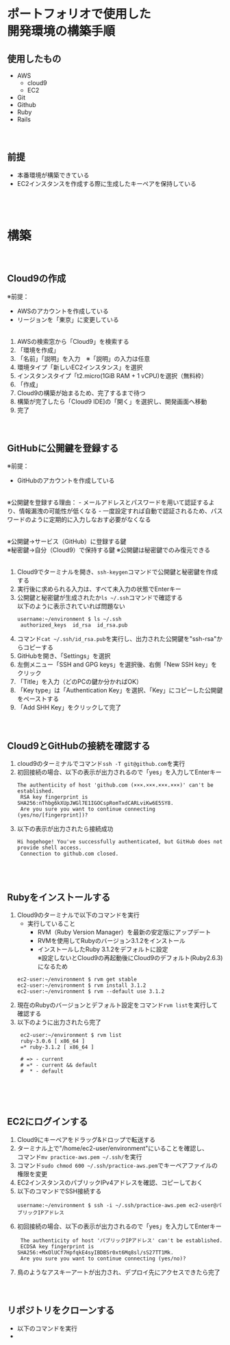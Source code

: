 ポートフォリオで使用した</br>
開発環境の構築手順
=========

使用したもの
---------
- AWS
  - cloud9
  - EC2
- Git
- Github
- Ruby
- Rails
</br></br></br>

前提
---------
- 本番環境が構築できている
- EC2インスタンスを作成する際に生成したキーペアを保持している
</br></br></br></br>

構築
=========
</br>

Cloud9の作成
---------
※前提：</br>
- AWSのアカウントを作成している
- リージョンを「東京」に変更している
</br></br>

1. AWSの検索窓から「Cloud9」を検索する
2. 「環境を作成」
3. 「名前」「説明」を入力　※「説明」の入力は任意
4. 環境タイプ「新しいEC2インスタンス」を選択
5. インスタンスタイプ「t2.micro(1GiB RAM + 1 vCPU)を選択（無料枠）
6. 「作成」
7. Cloud9の構築が始まるため、完了するまで待つ
8. 構築が完了したら「Cloud9 IDE]の「開く」を選択し、開発画面へ移動
9. 完了
</br></br></br>

GitHubに公開鍵を登録する
---------
※前提：
- GitHubのアカウントを作成している
</br>
※公開鍵を登録する理由：
- メールアドレスとパスワードを用いて認証するより、情報漏洩の可能性が低くなる
- 一度設定すれば自動で認証されるため、パスワードのように定期的に入力しなおす必要がなくなる
</br></br>

※公開鍵→サービス（GitHub）に登録する鍵</br>
※秘密鍵→自分（Cloud9）で保持する鍵
※公開鍵は秘密鍵でのみ復元できる
</br></br>

1. Cloud9でターミナルを開き、`ssh-keygen`コマンドで公開鍵と秘密鍵を作成する
2. 実行後に求められる入力は、すべて未入力の状態でEnterキー
3. 公開鍵と秘密鍵が生成されたか`ls ~/.ssh`コマンドで確認する</br>
   以下のように表示されていれば問題ない
   ```
   username:~/environment $ ls ~/.ssh
    authorized_keys  id_rsa  id_rsa.pub
   ```
4. コマンド`cat ~/.ssh/id_rsa.pub`を実行し、出力された公開鍵を"ssh-rsa"からコピーする
5. GitHubを開き、「Settings」を選択
6. 左側メニュー「SSH and GPG keys」を選択後、右側「New SSH key」をクリック
7. 「Title」を入力（どのPCの鍵か分かればOK）
8. 「Key type」は「Authentication Key」を選択、「Key」にコピーした公開鍵をペーストする
9. 「Add SHH Key」をクリックして完了
</br></br></br>

Cloud9とGitHubの接続を確認する
---------
1. cloud9のターミナルでコマンド`ssh -T git@github.com`を実行
2. 初回接続の場合、以下の表示が出力されるので「yes」を入力してEnterキー
   ```
   The authenticity of host 'github.com (×××.×××.×××.×××)' can't be established.
    RSA key fingerprint is SHA256:nThbg6kXUpJWGl7E1IGOCspRomTxdCARLviKw6E5SY8.
    Are you sure you want to continue connecting (yes/no/[fingerprint])?
   ```
3. 以下の表示が出力されたら接続成功
   ```
   Hi hogehoge! You've successfully authenticated, but GitHub does not provide shell access.
    Connection to github.com closed.
   ```
</br></br>

Rubyをインストールする
---------
1. Cloud9のターミナルで以下のコマンドを実行
   - 実行していること
     - RVM（Ruby Version Manager）を最新の安定版にアップデート
     - RVMを使用してRubyのバージョン3.1.2をインストール
     - インストールしたRuby 3.1.2をデフォルトに設定</br>
       ※設定しないとCloud9の再起動後にCloud9のデフォルト(Ruby2.6.3)になるため
   ```
   ec2-user:~/environment $ rvm get stable
   ec2-user:~/environment $ rvm install 3.1.2
   ec2-user:~/environment $ rvm --default use 3.1.2
   ```
2. 現在のRubyのバージョンとデフォルト設定をコマンド`rvm list`を実行して確認する
3. 以下のように出力されたら完了
   ```
    ec2-user:~/environment $ rvm list
    ruby-3.0.6 [ x86_64 ]
    =* ruby-3.1.2 [ x86_64 ]
    
    # => - current
    # =* - current && default
    #  * - default
   ```
   </br></br></br>


EC2にログインする
---------
1. Cloud9にキーペアをドラッグ&ドロップで転送する
2. ターミナル上で"/home/ec2-user/environment"にいることを確認し、</br>
  コマンド`mv practice-aws.pem ~/.ssh/`を実行
3. コマンド`sudo chmod 600 ~/.ssh/practice-aws.pem`でキーペアファイルの権限を変更
4. EC2インスタンスのパブリックIPv4アドレスを確認、コピーしておく
5. 以下のコマンドでSSH接続する
   ```
   username:~/environment $ ssh -i ~/.ssh/practice-aws.pem ec2-user@パブリックIPアドレス
   ```
6. 初回接続の場合、以下の表示が出力されるので「yes」を入力してEnterキー
   ```
    The authenticity of host 'パブリックIPアドレス' can't be established.
    ECDSA key fingerprint is SHA256:+MxOlUCf7HpfqkE4syIBDBSr0xt6Mq8sl/sS27TT1Mk.
    Are you sure you want to continue connecting (yes/no)?
   ```
7. 鳥のようなアスキーアートが出力され、デプロイ先にアクセスできたら完了
</br></br></br>

リポジトリをクローンする
---------
- 以下のコマンドを実行
- 
